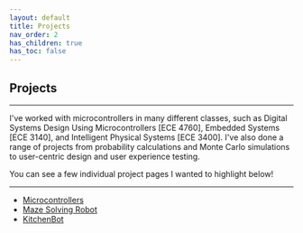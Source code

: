 ```yaml
---
layout: default
title: Projects
nav_order: 2
has_children: true
has_toc: false
---
```


## Projects

* * * 

I've worked with microcontrollers in many different classes, such as Digital Systems Design Using Microcontrollers [ECE 4760], Embedded Systems [ECE 3140], and Intelligent Physical Systems [ECE 3400]. I've also done a range of projects from probability calculations and Monte Carlo simulations to user-centric design and user experience testing.

You can see a few individual project pages I wanted to highlight below!

* * * 

- [Microcontrollers](micro.html)
- [Maze Solving Robot](mazebot.html)
- [KitchenBot](kitchenbot.html)
  